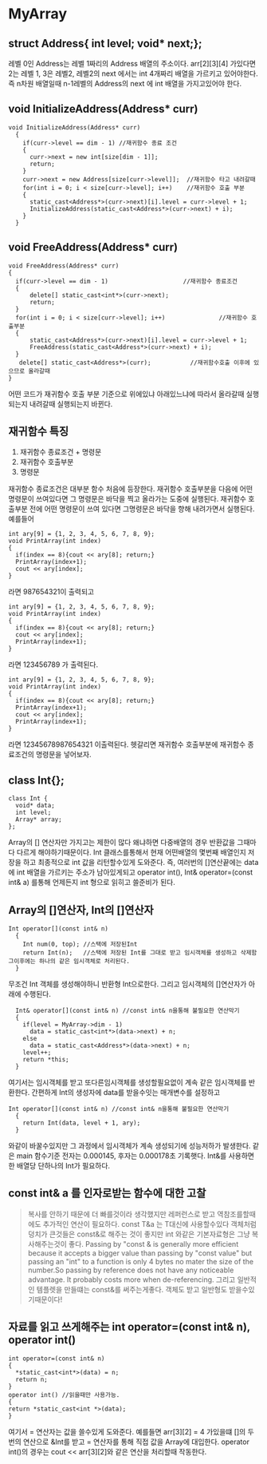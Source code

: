 # MyArray

## struct Address{ int level; void* next;};
>
레벨 0인 Address는 레벨 1짜리의 Address 배열의 주소이다. arr[2][3][4] 가있다면 2는 레벨 1, 3은 레벨2, 레벨2의 next 에서는 int 4개짜리 배열을 가르키고 있어야한다. 즉 n차원 배열일때 n-1레벨의 Address의 next 에 int 배열을 가지고있어야 한다.

## void InitializeAddress(Address* curr) 
>
```
void InitializeAddress(Address* curr)
  {
    if(curr->level == dim - 1) //재귀함수 종료 조건
    {
      curr->next = new int[size[dim - 1]];
      return;
    }
    curr->next = new Address[size[curr->level]];  //재귀함수 타고 내려갈때
    for(int i = 0; i < size[curr->level]; i++)    //재귀함수 호출 부분
    {
      static_cast<Address*>(curr->next)[i].level = curr->level + 1;
      InitializeAddress(static_cast<Address*>(curr->next) + i);
    }
  }
```

## void FreeAddress(Address* curr)
>
```
void FreeAddress(Address* curr)
{
  if(curr->level == dim - 1)                     //재귀함수 종료조건
  {
      delete[] static_cast<int*>(curr->next);
      return;
  }
  for(int i = 0; i < size[curr->level]; i++)               //재귀함수 호출부분
  {
      static_cast<Address*>(curr->next)[i].level = curr->level + 1;
      FreeAddress(static_cast<Address*>(curr->next) + i);
  }
   delete[] static_cast<Address*>(curr);           //재귀함수호출 이후에 있으므로 올라갈때
}
  ```
  어떤 코드가 재귀함수 호출 부분 기준으로 위에있냐 아래있느냐에 따라서 올라갈때 실행되는지 내려갈때 실행되는지 바뀐다.

## 재귀함수 특징
>
1. 재귀함수 종료조건 + 명령문
2. 재귀함수 호출부분
3. 명령문
>
재귀함수 종료조건은 대부분 함수 처음에 등장한다. 재귀함수 호출부분을 다음에 어떤 명령문이 쓰여있다면 그 명령문은 바닥을 찍고 올라가는 도중에 실행된다. 재귀함수 호출부분 전에 어떤 명령문이 쓰여 있다면 그명령문은 바닥을 향해 내려가면서 실행된다. 예를들어 
```
int ary[9] = {1, 2, 3, 4, 5, 6, 7, 8, 9};
void PrintArray(int index)
{
  if(index == 8){cout << ary[8]; return;}
  PrintArray(index+1);
  cout << ary[index];
} 
```
라면 987654321이 출력되고
```
int ary[9] = {1, 2, 3, 4, 5, 6, 7, 8, 9};
void PrintArray(int index)
{
  if(index == 8){cout << ary[8]; return;}
  cout << ary[index];
  PrintArray(index+1);
} 
```
라면 123456789 가 출력된다.
```
int ary[9] = {1, 2, 3, 4, 5, 6, 7, 8, 9};
void PrintArray(int index)
{
  if(index == 8){cout << ary[8]; return;}
  PrintArray(index+1);
  cout << ary[index];
  PrintArray(index+1);
} 
```
라면 12345678987654321 이출력된다. 헷갈리면 재귀함수 호출부분에 재귀함수 종료조건의 명령문을 넣어보자.

## class Int{};
>
```
class Int {
  void* data;
  int level;
  Array* array;
};
```
Array의 [] 연산자만 가지고는 제한이 많다 왜냐하면 다중배열의 경우 반환값을 그때마다 다르게 해야하기때문이다. Int 클래스를통해서 현재 어떤배열의 몇번째 배열인지 저장을 하고 최종적으로 int 값을 리턴할수있게 도와준다. 즉, 여러번의 []연산끝에는 data에 int 배열을 가르키는 주소가 남아있게되고 operator int(), Int& operator=(const int& a) 를통해 언제든지 int 형으로 읽히고 쓸준비가 된다.

## Array의 []연산자, Int의 []연산자
>
```
Int operator[](const int& n)
  {
    Int num(0, top); //스택에 저장된Int
    return Int(n);   //스택에 저장된 Int를 그대로 받고 임시객체를 생성하고 삭제함 그이후에는 하나의 같은 임시객체로 처리된다.
  }
```
무조건 Int 객체를 생성해야하니 반환형 Int으로한다. 그리고 임시객체의 []연산자가 아래에 수행된다.
```
  Int& operator[](const int& n) //const int& n을통해 불필요한 연산막기
  {
    if(level = MyArray->dim - 1)
      data = static_cast<int*>(data->next) + n;
    else
      data = static_cast<Address*>(data->next) + n;
    level++;
    return *this;
  }
```
여기서는 임시객체를 받고 또다른임시객체를 생성할필요없이 계속 같은 임시객체를 반환한다.
간편하게 Int의 생성자에 data를 받을수잇는 매개변수를 설정하고
```
Int operator[](const int& n) //const int& n을통해 불필요한 연산막기
  {
    return Int(data, level + 1, ary);
  }
```
와같이 바꿀수있지만 그 과정에서 임시객체가 계속 생성되기에 성능저하가 발생한다. 같은 main 함수기준 전자는 0.000145, 후자는 0.000178초 기록햇다. Int&를 사용하면 한 배열당 단하나의 Int가 필요하다.

## const int& a 를 인자로받는 함수에 대한 고찰
>복사를 안하기 때문에 더 빠를것이라 생각했지만 레퍼런스로 받고 역참조를할때에도 추가적인 연산이 필요하다. const T&a 는 T대신에 사용할수있다 객체처럼 덩치가 큰것들은 const&로 해주는 것이 좋지만 int 와같은 기본자료형은 그냥 복사해주는것이 좋다.  Passing by "const & is generally more efficient because it accepts a bigger value than passing by "const value" but passing an "int" to a function is only 4 bytes no mater the size of the number.So passing by reference does not have any noticeable advantage. It probably costs more when de-referencing. 그리고 일반적인 템플렛을 만들떄는 const&를 써주는게좋다. 객체도 받고 일반형도 받을수있기때문이다!



## 자료를 읽고 쓰게해주는 int operator=(const int& n), operator int()
>
```
int operator=(const int& n)
{
  *static_cast<int*>(data) = n;
  return n;
}
operator int() //읽을때만 사용가능.
{
return *static_cast<int *>(data);
}
```
여기서 = 연산자는 값을 쓸수있게 도와준다. 예를들면 arr[3][2] = 4 가있을떄
[]의 두번의 연산으로 &Int를 받고 = 연산자를 통해 직접 값을 Array에 대입한다.
operator int()의 경우는 cout << arr[3][2]와 같은 연산을 처리할때 작동한다.

